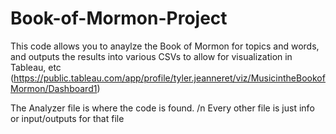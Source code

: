 # Book-of-Mormon-Project

This code allows you to anaylze the Book of Mormon for topics and words, and outputs the results into various CSVs to allow for visualization in Tableau, etc (https://public.tableau.com/app/profile/tyler.jeanneret/viz/MusicintheBookofMormon/Dashboard1)

The Analyzer file is where the code is found. /n
Every other file is just info or input/outputs for that file

